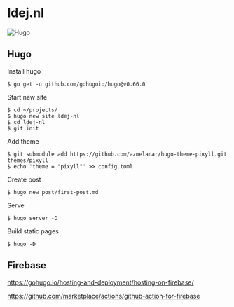 # ldej.nl

![Hugo](https://github.com/ldej/ldej-nl/workflows/Hugo/badge.svg)

## Hugo

Install hugo

```shell script
$ go get -u github.com/gohugoio/hugo@v0.66.0
```

Start new site

```shell script
$ cd ~/projects/
$ hugo new site ldej-nl
$ cd ldej-nl
$ git init
```

Add theme

```shell script
$ git submodule add https://github.com/azmelanar/hugo-theme-pixyll.git themes/pixyll
$ echo 'theme = "pixyll"' >> config.toml
```
Create post

```shell script
$ hugo new post/first-post.md
```

Serve

```shell script
$ hugo server -D
```

Build static pages

```shell script
$ hugo -D
```

## Firebase

https://gohugo.io/hosting-and-deployment/hosting-on-firebase/

https://github.com/marketplace/actions/github-action-for-firebase